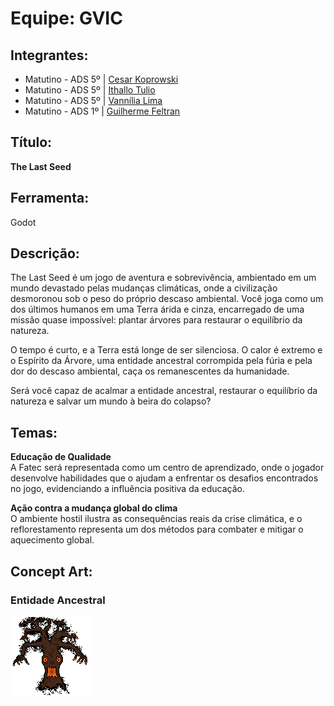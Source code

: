 # Equipe: GVIC

## Integrantes:
- Matutino - ADS 5º | [Cesar Koprowski](https://github.com/cesarkoprowski)
- Matutino - ADS 5º | [Ithallo Tulio](https://github.com/ithallotulio)
- Matutino - ADS 5º | [Vannília Lima](https://github.com/Vannilia)
- Matutino - ADS 1º | [Guilherme Feltran]()

## Título:  
**The Last Seed**

## Ferramenta:  
Godot

## Descrição:  
The Last Seed é um jogo de aventura e sobrevivência, ambientado em um mundo devastado pelas mudanças climáticas, onde a civilização desmoronou sob o peso do próprio descaso ambiental. Você joga como um dos últimos humanos em uma Terra árida e cinza, encarregado de uma missão quase impossível: plantar árvores para restaurar o equilíbrio da natureza.

O tempo é curto, e a Terra está longe de ser silenciosa. O calor é extremo e o Espírito da Árvore, uma entidade ancestral corrompida pela fúria e pela dor do descaso ambiental, caça os remanescentes da humanidade. 

Será você capaz de acalmar a entidade ancestral, restaurar o equilíbrio da natureza e salvar um mundo à beira do colapso?

## Temas:
 **Educação de Qualidade**  
   A Fatec será representada como um centro de aprendizado, onde o jogador desenvolve habilidades que o ajudam a enfrentar os desafios encontrados no jogo, evidenciando a influência positiva da educação.

 **Ação contra a mudança global do clima**  
   O ambiente hostil ilustra as consequências reais da crise climática, e o reflorestamento representa um dos métodos para combater e mitigar o aquecimento global.

## Concept Art:

### Entidade Ancestral
![Entidade Ancestral](./assets/entidade-ancestral.gif)

